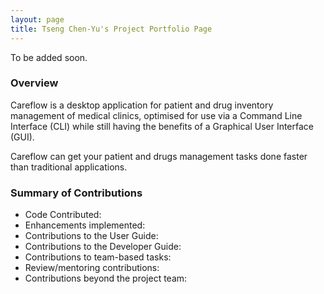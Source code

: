 ```yaml
---
layout: page
title: Tseng Chen-Yu's Project Portfolio Page
---
```


To be added soon.

### Overview
Careflow is a desktop application for patient and drug inventory management of medical clinics, optimised for use via a Command Line Interface (CLI) while still having the benefits of a Graphical User Interface (GUI).

Careflow can get your patient and drugs management tasks done faster than traditional applications.

### Summary of Contributions
- Code Contributed:
- Enhancements implemented:
- Contributions to the User Guide:
- Contributions to the Developer Guide:
- Contributions to team-based tasks:
- Review/mentoring contributions: 
- Contributions beyond the project team:


